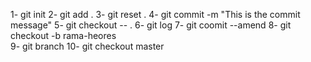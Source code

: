 1- git init <!-- inicializa git en tu archivo  -->
2- git add . <!--sube todos los archivos al stage area -->
3- git reset . <!-- desdhace los cambios realizados por git add . -->
4- git commit -m "This is the commit message" <!--realiza un commit monstrando el mensaje -->
5- git checkout -- . <!--funciona igual que un ctrl z hasta el ulyimo commit -->
6- git log <!-- muestra el historial de todos los commit realizados -->
7- git coomit --amend  <!-- para corregir el nombre del commit realizado (para salir: esc + : + w + q + !)-->
8- git checkout -b rama-heores  
9- git branch  <!--muestra el listado de las ramas -->
10- git checkout master <!--  regresar a la rama principal -->
